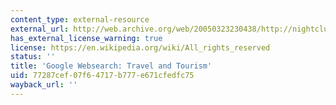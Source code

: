```yaml
---
content_type: external-resource
external_url: http://web.archive.org/web/20050323230438/http://nightclub.com/clubconnection/japan/index.html
has_external_license_warning: true
license: https://en.wikipedia.org/wiki/All_rights_reserved
status: ''
title: 'Google Websearch: Travel and Tourism'
uid: 77287cef-07f6-4717-b777-e671cfedfc75
wayback_url: ''
---
```

